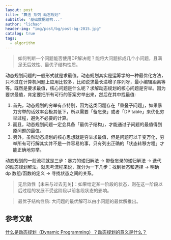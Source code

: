 ```yaml
---
layout: post
title: "算法 系列 动态规划"
subtitle: '基础数据结构...'
author: "lichao"
header-img: "img/post/bg/post-bg-2015.jpg"
catalog: true
tags:
  - algorithm
---
```


> 如何判断一个问题能否使用DP解决呢？能将大问题拆成几个小问题，且满足无后效性、最优子结构性质。


动态规划问题的⼀般形式就是求最值。动态规划其实是运筹学的⼀种最优化⽅法，只不过在计算机问题上应⽤⽐较多，⽐如说求最⻓递增⼦序列呀，最⼩编辑距离等等。既然是要求最值，核⼼问题是什么呢？求解动态规划的核⼼问题是穷举。因为要求最值，肯定要把所有可⾏的答案穷举出来，然后在其中找最值:
1. ⾸先，动态规划的穷举有点特别，因为这类问题存在「重叠⼦问题」，如果暴⼒穷举的话效率会极其低下，所以需要「备忘录」或者「DP table」来优化穷举过程，避免不必要的计算。
2. ⽽且，动态规划问题⼀定会具备「最优⼦结构」，才能通过⼦问题的最值得到原问题的最值。
3. 另外，虽然动态规划的核⼼思想就是穷举求最值，但是问题可以千变万化，穷举所有可⾏解其实并不是⼀件容易的事，只有列出正确的「状态转移⽅程」才能正确地穷举。

动态规划的⼀般流程就是三步：暴⼒的递归解法 -> 带备忘录的递归解法 -> 迭代的动态规划解法。就思考流程来说，就分为⼀下⼏步：找到状态和选择 -> 明确 dp 数组/函数的定义 -> 寻找状态之间的关系。


> 无后效性【未来与过去无关】：如果给定某一阶段的状态，则在这一阶段以后过程的发展不受这阶段以前各段状态的影响。

> 最优子结构性质: 大问题的最优解可以由小问题的最优解推出。

##  参考文献
[什么是动态规划（Dynamic Programming）？动态规划的意义是什么？](https://www.zhihu.com/question/23995189)
